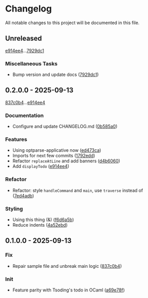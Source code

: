# Changelog

All notable changes to this project will be documented in this file.

## Unreleased

[e914ee4](https://github.com/LitFill/src-todo/commit/e914ee411906117d3343fc73f84790e149a7972c)...[7929dc1](https://github.com/LitFill/src-todo/commit/7929dc1ad6b4f353773752717e3066aec7e7c797)

### Miscellaneous Tasks

- Bump version and update docs ([7929dc1](https://github.com/LitFill/src-todo/commit/7929dc1ad6b4f353773752717e3066aec7e7c797))

## 0.2.0.0 - 2025-09-13

[837c0b4](https://github.com/LitFill/src-todo/commit/837c0b40973e31cb5616eef77220289888a79420)...[e914ee4](https://github.com/LitFill/src-todo/commit/e914ee411906117d3343fc73f84790e149a7972c)

### Documentation

- Configure and update CHANGELOG.md ([0b585a0](https://github.com/LitFill/src-todo/commit/0b585a02db048a6e31d36c93cde1a1f7a3facacd))

### Features

- Using optparse-applicative now ([ed473ca](https://github.com/LitFill/src-todo/commit/ed473ca1a79fd02aefcaae56b80e8104059b5dbf))
- Imports for next few commits ([1792edd](https://github.com/LitFill/src-todo/commit/1792eddd9d28efce6fd2c2d6d5fa60e00e6819d6))
- Refactor `replaceAtLine` and add banners ([d4b6060](https://github.com/LitFill/src-todo/commit/d4b60603a7ccdb00b763953b21ea13393a4b23ba))
- Add `displayTodo` ([e914ee4](https://github.com/LitFill/src-todo/commit/e914ee411906117d3343fc73f84790e149a7972c))

### Refactor

- Refactor: style `handleCommand` and `main`, use `traverse` instead of ([7ed4adb](https://github.com/LitFill/src-todo/commit/7ed4adbb2c8f312986ebe6b6f04182a351bf6ada))

### Styling

- Using this thing (&) ([f6d6a5b](https://github.com/LitFill/src-todo/commit/f6d6a5b43cc1caca53e46cad0dd603ae4f210cf9))
- Reduce indents ([4a52ebd](https://github.com/LitFill/src-todo/commit/4a52ebd2a29f540f25da3f4a3148351aa45b71e5))

## 0.1.0.0 - 2025-09-13

### Fix

- Repair sample file and unbreak main logic ([837c0b4](https://github.com/LitFill/src-todo/commit/837c0b40973e31cb5616eef77220289888a79420))

### Init

- Feature parity with Tsoding's todo in OCaml ([a69e78f](https://github.com/LitFill/src-todo/commit/a69e78fe104f8b595ad04d88c7e46ca7f281c44c))

<!-- generated by git-cliff -->

